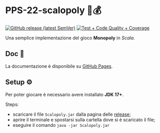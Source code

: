 # PPS-22-scalopoly 🎩💰

[![GitHub release (latest SemVer)](https://img.shields.io/github/v/release/andreazammarchi3/PPS-22-scalopoly?label=latest-release)](https://github.com/andreazammarchi3/PPS-22-scalopoly/releases/latest)
[![Test + Code Quality + Coverage](https://github.com/andreazammarchi3/PPS-22-scalopoly/actions/workflows/ci.yml/badge.svg)](https://github.com/andreazammarchi3/PPS-22-scalopoly/actions/workflows/ci.yml)

Una semplice implementazione del gioco **Monopoly** in *Scala*.

## Doc 📜
La documentazione è disponibile su [GitHub Pages](https://andreazammarchi3.github.io/PPS-22-scalopoly/).

## Setup ⚙️
Per poter giocare è necessario avere installato **JDK 17+**.

Steps:
- scaricare il file `Scalopoly.jar` dalla pagina delle [release](https://github.com/andreazammarchi3/PPS-22-scalopoly/releases/latest);
- aprire il terminale e spostarsi sulla cartella dove si è scaricato il file;
- eseguire il comando `java -jar Scalopoly.jar`

